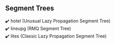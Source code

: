## Segment Trees
:heavy_check_mark: hotel (Unusual Lazy Propagation Segment Tree) <br>
:heavy_check_mark: lineupg (RMQ Segment Tree) <br>
:heavy_check_mark: lites (Classic Lazy Propagation Segment Tree)
